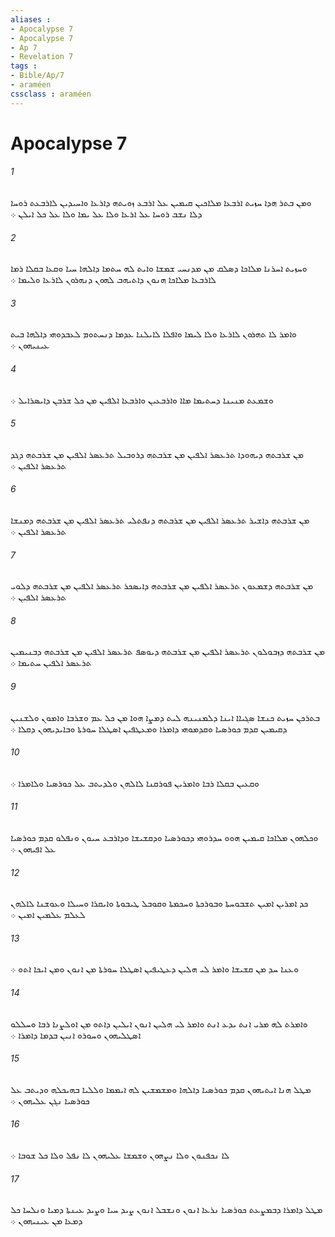 ```yaml
---
aliases : 
- Apocalypse 7
- Apocalypse 7
- Ap 7
- Revelation 7
tags : 
- Bible/Ap/7
- araméen
cssclass : araméen
---
```


# Apocalypse 7

###### 1
ܘܡܢ ܒܬܪ ܗܕܐ ܚܙܝܬ ܐܪܒܥܐ ܡܠܐܟܝܢ ܩܝܡܝܢ ܥܠ ܐܪܒܥ ܙܘܝܬܗ ܕܐܪܥܐ ܘܐܚܝܕܝܢ ܠܐܪܒܥܬ ܪܘܚܐ ܕܠܐ ܢܫܒ ܪܘܚܐ ܥܠ ܐܪܥܐ ܘܠܐ ܥܠ ܝܡܐ ܘܠܐ ܥܠ ܟܠ ܐܝܠܢ ܀
###### 2
ܘܚܙܝܬ ܐܚܪܢܐ ܡܠܐܟܐ ܕܤܠܩ ܡܢ ܡܕܢܚܝ ܫܡܫܐ ܘܐܝܬ ܠܗ ܚܬܡܐ ܕܐܠܗܐ ܚܝܐ ܘܩܥܐ ܒܩܠܐ ܪܡܐ ܠܐܪܒܥܐ ܡܠܐܟܐ ܗܢܘܢ ܕܐܬܝܗܒ ܠܗܘܢ ܕܢܗܪܘܢ ܠܐܪܥܐ ܘܠܝܡܐ ܀
###### 3
ܘܐܡܪ ܠܐ ܬܗܪܘܢ ܠܐܪܥܐ ܘܠܐ ܠܝܡܐ ܘܐܦܠܐ ܠܐܝܠܢܐ ܥܕܡܐ ܕܢܚܬܘܡ ܠܥܒܕܘܗܝ ܕܐܠܗܐ ܒܝܬ ܥܝܢܝܗܘܢ ܀
###### 4
ܘܫܡܥܬ ܡܢܝܢܐ ܕܚܬܝܡܐ ܡܐܐ ܘܐܪܒܥܝܢ ܘܐܪܒܥܐ ܐܠܦܝܢ ܡܢ ܟܠ ܫܪܒܢ ܕܐܝܤܪܐܝܠ ܀
###### 5
ܡܢ ܫܪܒܬܗ ܕܝܗܘܕܐ ܬܪܥܤܪ ܐܠܦܝܢ ܡܢ ܫܪܒܬܗ ܕܪܘܒܝܠ ܬܪܥܤܪ ܐܠܦܝܢ ܡܢ ܫܪܒܬܗ ܕܓܕ ܬܪܥܤܪ ܐܠܦܝܢ ܀
###### 6
ܡܢ ܫܪܒܬܗ ܕܐܫܝܪ ܬܪܥܤܪ ܐܠܦܝܢ ܡܢ ܫܪܒܬܗ ܕܢܦܬܠܝ ܬܪܥܤܪ ܐܠܦܝܢ ܡܢ ܫܪܒܬܗ ܕܡܢܫܐ ܬܪܥܤܪ ܐܠܦܝܢ ܀
###### 7
ܡܢ ܫܪܒܬܗ ܕܫܡܥܘܢ ܬܪܥܤܪ ܐܠܦܝܢ ܡܢ ܫܪܒܬܗ ܕܐܝܤܟܪ ܬܪܥܤܪ ܐܠܦܝܢ ܡܢ ܫܪܒܬܗ ܕܠܘܝ ܬܪܥܤܪ ܐܠܦܝܢ ܀
###### 8
ܡܢ ܫܪܒܬܗ ܕܙܒܘܠܘܢ ܬܪܥܤܪ ܐܠܦܝܢ ܡܢ ܫܪܒܬܗ ܕܝܘܤܦ ܬܪܥܤܪ ܐܠܦܝܢ ܡܢ ܫܪܒܬܗ ܕܒܢܝܡܝܢ ܬܪܥܤܪ ܐܠܦܝܢ ܚܬܝܡܐ ܀
###### 9
ܒܬܪܟܢ ܚܙܝܬ ܟܢܫܐ ܤܓܝܐܐ ܐܝܢܐ ܕܠܡܢܝܢܗ ܠܝܬ ܕܡܨܐ ܗܘܐ ܡܢ ܟܠ ܥܡ ܘܫܪܒܐ ܘܐܡܘܢ ܘܠܫܢܝܢ ܕܩܝܡܝܢ ܩܕܡ ܟܘܪܤܝܐ ܘܩܕܡܘܗܝ ܕܐܡܪܐ ܘܡܥܛܦܝܢ ܐܤܛܠܐ ܚܘܪܬܐ ܘܒܐܝܕܝܗܘܢ ܕܩܠܐ ܀
###### 10
ܘܩܥܝܢ ܒܩܠܐ ܪܒܐ ܘܐܡܪܝܢ ܦܘܪܩܢܐ ܠܐܠܗܢ ܘܠܕܝܬܒ ܥܠ ܟܘܪܤܝܐ ܘܠܐܡܪܐ ܀
###### 11
ܘܟܠܗܘܢ ܡܠܐܟܐ ܩܝܡܝܢ ܗܘܘ ܚܕܪܘܗܝ ܕܟܘܪܤܝܐ ܘܕܩܫܝܫܐ ܘܕܐܪܒܥ ܚܝܘܢ ܘܢܦܠܘ ܩܕܡ ܟܘܪܤܝܐ ܥܠ ܐܦܝܗܘܢ ܀
###### 12
ܟܕ ܐܡܪܝܢ ܐܡܝܢ ܬܫܒܘܚܬܐ ܘܒܘܪܟܬܐ ܘܚܟܡܬܐ ܘܩܘܒܠ ܛܝܒܘܬܐ ܘܐܝܩܪܐ ܘܚܝܠܐ ܘܥܘܫܢܐ ܠܐܠܗܢ ܠܥܠܡ ܥܠܡܝܢ ܐܡܝܢ ܀
###### 13
ܘܥܢܐ ܚܕ ܡܢ ܩܫܝܫܐ ܘܐܡܪ ܠܝ ܗܠܝܢ ܕܥܛܝܦܝܢ ܐܤܛܠܐ ܚܘܪܬܐ ܡܢ ܐܢܘܢ ܘܡܢ ܐܝܟܐ ܐܬܘ ܀
###### 14
ܘܐܡܪܬ ܠܗ ܡܪܝ ܐܢܬ ܝܕܥ ܐܢܬ ܘܐܡܪ ܠܝ ܗܠܝܢ ܐܢܘܢ ܐܝܠܝܢ ܕܐܬܘ ܡܢ ܐܘܠܨܢܐ ܪܒܐ ܘܚܠܠܘ ܐܤܛܠܝܗܘܢ ܘܚܘܪܘ ܐܢܝܢ ܒܕܡܐ ܕܐܡܪܐ ܀
###### 15
ܡܛܠ ܗܢܐ ܐܝܬܝܗܘܢ ܩܕܡ ܟܘܪܤܝܐ ܕܐܠܗܐ ܘܡܫܡܫܝܢ ܠܗ ܐܝܡܡܐ ܘܠܠܝܐ ܒܗܝܟܠܗ ܘܕܝܬܒ ܥܠ ܟܘܪܤܝܐ ܢܓܢ ܥܠܝܗܘܢ ܀
###### 16
ܠܐ ܢܟܦܢܘܢ ܘܠܐ ܢܨܗܘܢ ܘܫܡܫܐ ܥܠܝܗܘܢ ܠܐ ܢܦܠ ܘܠܐ ܟܠ ܫܘܒܐ ܀
###### 17
ܡܛܠ ܕܐܡܪܐ ܕܒܡܨܥܬ ܟܘܪܤܝܐ ܢܪܥܐ ܐܢܘܢ ܘܢܫܒܠ ܐܢܘܢ ܨܝܕ ܚܝܐ ܘܨܝܕ ܥܝܢܬܐ ܕܡܝܐ ܘܢܠܚܐ ܟܠ ܕܡܥܐ ܡܢ ܥܝܢܝܗܘܢ ܀
